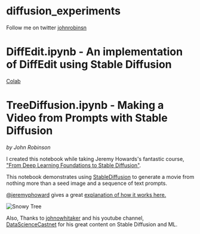 # diffusion_experiments

Follow me on twitter [johnrobinsn](https://twitter.com/johnrobinsn)

# DiffEdit.ipynb - An implementation of DiffEdit using Stable Diffusion
[Colab](https://colab.research.google.com/github/johnrobinsn/diffusion_experiments/blob/main/DiffEdit.ipynb)

# TreeDiffusion.ipynb - Making a Video from Prompts with Stable Diffusion

_by John Robinson_

I created this notebook while taking Jeremy Howards's fantastic course, ["From Deep Learning Foundations to Stable Diffusion"](https://www.fast.ai/posts/part2-2022.html).

This notebook demonstrates using [StableDiffusion](https://stability.ai/blog/stable-diffusion-public-release) to generate a movie from nothing more than a seed image and a sequence of text prompts.

[@jeremyphoward](https://twitter.com/jeremyphoward) gives a great [explanation of how it works here.](https://twitter.com/jeremyphoward/status/1583667503091548161)


![Snowy Tree](https://github.com/johnrobinsn/diffusion_experiments/blob/main/images/tree_snow.png?raw=true)

Also, Thanks to [johnowhitaker](https://twitter.com/johnowhitaker) and his youtube channel, [DataScienceCastnet](https://www.youtube.com/channel/UCP6gT9X2oXYcssfZu05RV2g) for his great content on Stable Diffusion and ML.
